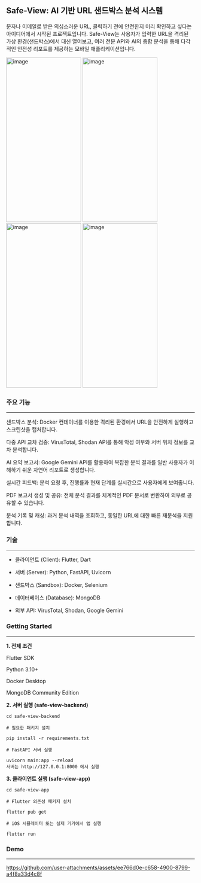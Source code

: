 ## Safe-View: AI 기반 URL 샌드박스 분석 시스템

문자나 이메일로 받은 의심스러운 URL, 클릭하기 전에 안전한지 미리 확인하고 싶다는 아이디어에서 시작된 프로젝트입니다. Safe-View는 사용자가 입력한 URL을 격리된 가상 환경(샌드박스)에서 대신 열어보고, 여러 전문 API와 AI의 종합 분석을 통해 다각적인 안전성 리포트를 제공하는 모바일 애플리케이션입니다.

<img width="200" height="440" alt="image" src="https://github.com/user-attachments/assets/18ce1dbe-b53b-4050-b441-ae46c240b765" />
<img width="200" height="440" alt="image" src="https://github.com/user-attachments/assets/64f6719a-e18c-4f85-be7f-b6d85856bc60" />
<img width="200" height="440" alt="image" src="https://github.com/user-attachments/assets/fbf97e80-15cf-4c8e-9e3d-f8862ad85097" />
<img width="200" height="440" alt="image" src="https://github.com/user-attachments/assets/8c5e687a-73f7-47d0-b781-35fd26804b93" />



### 주요 기능
---
샌드박스 분석: Docker 컨테이너를 이용한 격리된 환경에서 URL을 안전하게 실행하고 스크린샷을 캡처합니다.

다중 API 교차 검증: VirusTotal, Shodan API를 통해 악성 여부와 서버 위치 정보를 교차 분석합니다.

AI 요약 보고서: Google Gemini API를 활용하여 복잡한 분석 결과를 일반 사용자가 이해하기 쉬운 자연어 리포트로 생성합니다.

실시간 피드백: 분석 요청 후, 진행률과 현재 단계를 실시간으로 사용자에게 보여줍니다.

PDF 보고서 생성 및 공유: 전체 분석 결과를 체계적인 PDF 문서로 변환하여 외부로 공유할 수 있습니다.

분석 기록 및 캐싱: 과거 분석 내역을 조회하고, 동일한 URL에 대한 빠른 재분석을 지원합니다.

### 기술
---
- 클라이언트 (Client): Flutter, Dart

- 서버 (Server): Python, FastAPI, Uvicorn

- 샌드박스 (Sandbox): Docker, Selenium

- 데이터베이스 (Database): MongoDB

- 외부 API: VirusTotal, Shodan, Google Gemini

### Getting Started
---

**1. 전제 조건**

Flutter SDK

Python 3.10+

Docker Desktop

MongoDB Community Edition

**2. 서버 실행 (safe-view-backend)**

```
cd safe-view-backend

# 필요한 패키지 설치

pip install -r requirements.txt

# FastAPI 서버 실행

uvicorn main:app --reload
서버는 http://127.0.0.1:8000 에서 실행
```

**3. 클라이언트 실행 (safe-view-app)**
```
cd safe-view-app

# Flutter 의존성 패키지 설치

flutter pub get

# iOS 시뮬레이터 또는 실제 기기에서 앱 실행

flutter run
```

### Demo
---
https://github.com/user-attachments/assets/ee766d0e-c658-4900-8799-a4f8a33d4c8f

